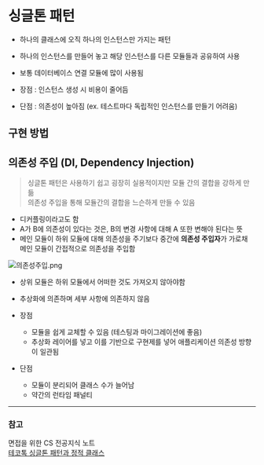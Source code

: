 # 싱글톤 패턴
- 하나의 클래스에 오직 하나의 인스턴스만 가지는 패턴
- 하나의 인스턴스를 만들어 놓고 해당 인스턴스를 다른 모듈들과 공유하여 사용
- 보통 데이터베이스 연결 모듈에 많이 사용됨

- 장점 : 인스턴스 생성 시 비용이 줄어듬
- 단점 : 의존성이 높아짐 (ex. 테스트마다 독립적인 인스턴스를 만들기 어려움)

## 구현 방법

## 의존성 주입 (DI, Dependency Injection)
> 싱글톤 패턴은 사용하기 쉽고 굉장히 실용적이지만 모듈 간의 결합을 강하게 만듦  
> 의존성 주입을 통해 모듈간의 결합을 느슨하게 만들 수 있음

- 디커플링이라고도 함
- A가 B에 의존성이 있다는 것은, B의 변경 사항에 대해 A 또한 변해야 된다는 뜻
- 메인 모듈이 하위 모듈에 대해 의존성을 주기보다 중간에 **의존성 주입자**가 가로채 메인 모듈이 간접적으로 의존성을 주입함

![의존성주입.png](../../img/designPattern/의존성주입.png)
- 상위 모듈은 하위 모듈에서 어떠한 것도 가져오지 않아야함
- 추상화에 의존하며 세부 사항에 의존하지 않음

- 장점
  - 모듈을 쉽게 교체할 수 있음 (테스팅과 마이그레이션에 좋음)
  - 추상화 레이어를 넣고 이를 기반으로 구현제를 넣어 애플리케이션 의존성 방향이 일관됨
- 단점
  - 모듈이 분리되어 클래스 수가 늘어남
  - 약간의 런타임 패널티

---
### 참고
면접을 위한 CS 전공지식 노트  
[테코톡 싱글톤 패턴과 정적 클래스](https://www.youtube.com/watch?v=5oUdqn7WeP0)